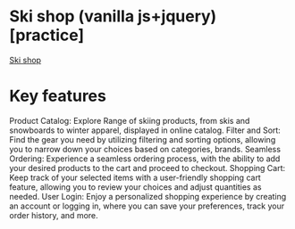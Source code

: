 # Ski shop (vanilla js+jquery)[practice] 
[Ski shop](https://skishop1.000webhostapp.com/index.html)
# Key features
Product Catalog: Explore  Range of skiing products, from skis and snowboards to winter apparel, displayed in  online catalog.
Filter and Sort: Find the gear you need by utilizing filtering and sorting options, allowing you to narrow down your choices based on categories, brands.
Seamless Ordering: Experience a seamless ordering process, with the ability to add your desired products to the cart and proceed to checkout.
Shopping Cart: Keep track of your selected items with a user-friendly shopping cart feature, allowing you to review your choices and adjust quantities as needed.
User Login: Enjoy a personalized shopping experience by creating an account or logging in, where you can save your preferences, track your order history, and more.

